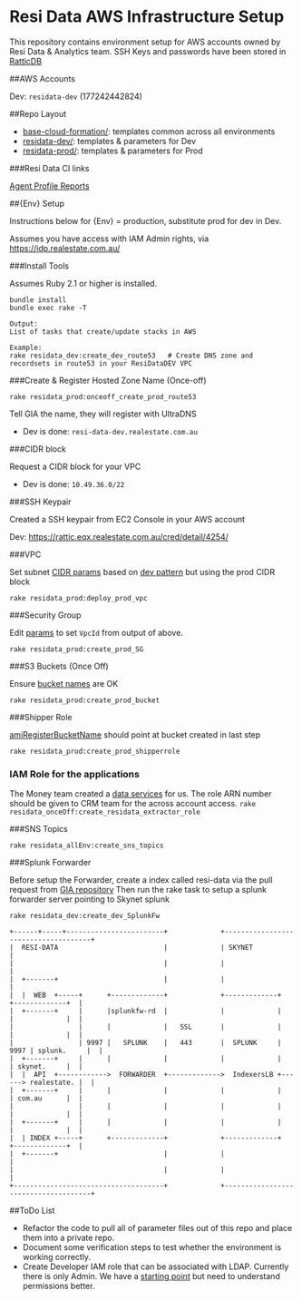 # Resi Data AWS Infrastructure Setup

This repository contains environment setup for AWS accounts owned by Resi Data & Analytics team. SSH Keys and passwords have been stored in [RatticDB](https://rattic.eqx.realestate.com.au/cred/list-by-group/195/)

##AWS Accounts

Dev: `residata-dev` (177242442824)

##Repo Layout

- [base-cloud-formation/](base-cloud-formation/):  templates common across all environments
- [residata-dev/](residata-dev/):  templates & parameters for Dev
- [residata-prod/](residata-prod/):  templates & parameters for Prod

###Resi Data CI links

[Agent Profile Reports](http://resi-bamboo.delivery.realestate.com.au/browse/AP)



##{Env} Setup

Instructions below for {Env} = production, substitute prod for dev in Dev.

Assumes you have access with IAM Admin rights, via https://idp.realestate.com.au/

###Install Tools

Assumes Ruby 2.1 or higher is installed.
```
bundle install
bundle exec rake -T

Output:
List of tasks that create/update stacks in AWS

Example:
rake residata_dev:create_dev_route53   # Create DNS zone and recordsets in route53 in your ResiDataDEV VPC
```

###Create & Register Hosted Zone Name (Once-off)

`rake residata_prod:onceoff_create_prod_route53`

Tell GIA the name, they will register with UltraDNS

- Dev is done: `resi-data-dev.realestate.com.au` 

###CIDR block

Request a CIDR block for your VPC

- Dev is done: `10.49.36.0/22` 

###SSH Keypair

Created a SSH keypair from EC2 Console in your AWS account

Dev: https://rattic.eqx.realestate.com.au/cred/detail/4254/

###VPC
 
Set subnet [CIDR params](residata-prod/parameters/vpc-params.json) based on [dev pattern](residata-dev/parameters/rddev-vpc-params.json) but using the prod CIDR block

`rake residata_prod:deploy_prod_vpc`

###Security Group

Edit [params](residata-prod/parameters/security-group-params.json) to set `VpcId` from output of above.

`rake residata_prod:create_prod_SG`

###S3 Buckets (Once Off)

Ensure [bucket names](residata-prod/parameters/create-bucket-params.json) are OK 

`rake residata_prod:create_prod_bucket`

###Shipper Role

[amiRegisterBucketName](residata-prod/parameters/shipper-role-params.json) should point at bucket created in last step

`rake residata_prod:create_prod_shipperrole`

### IAM Role for the applications

The Money team created a [data services](https://git.realestate.com.au/the-money/residata-extractor) for us.
The role ARN number should be given to CRM team for the across account access.
`rake residata_onceOff:create_residata_extractor_role`

###SNS Topics

`rake residata_allEnv:create_sns_topics`

###Splunk Forwarder

Before setup the Forwarder, create a index called resi-data via the pull request from [GIA repository](https://git.realestate.com.au/infrastructure/splunk-deployment/blob/master/ansible/roles/indexer-master/files/idxcluster/resi/local/indexes.conf)
Then run the rake task to setup a splunk forwarder server pointing to Skynet splunk

`rake residata_dev:create_dev_SplunkFw`

    +------+-----+------------------------+             +-------------------------------------+
    |  RESI-DATA                          |             | SKYNET                              |
    |                                     |             |                                     |
    |  +-------+                          |             |                                     |
    |  |  WEB  +-----+      +-------------+             +-------------+      +-------------+  |
    |  +-------+     |      |splunkfw-rd  |             |             |      |             |  |
    |                |      |             |   SSL       |             |      |             |  |
    |                | 9997 |   SPLUNK    |   443       |  SPLUNK     | 9997 | splunk.     |  |
    |  +-------+     |      |             |             |             |      | skynet.     |  |
    |  |  API  +------------>  FORWARDER  +------------->  IndexersLB +------> realestate. |  |
    |  +-------+     |      |             |             |             |      | com.au      |  |
    |                |      |             |             |             |      |             |  |
    |  +-------+     |      |             |             |             |      |             |  |
    |  | INDEX +-----+      +-------------+             +-------------+      +-------------+  |
    |  +-------+                          |             |                                     |
    |                                     |             |                                     |
    +-------------------------------------+             +-------------------------------------+

##ToDo List

- Refactor the code to pull all of parameter files out of this repo and place them into a private repo.
- Document some verification steps to test whether the environment is working correctly.
- Create Developer IAM role that can be associated with LDAP. Currently there is only Admin. We have a [starting point](base-cloud-formation/iam-role-policy.json) but need to understand permissions better.




